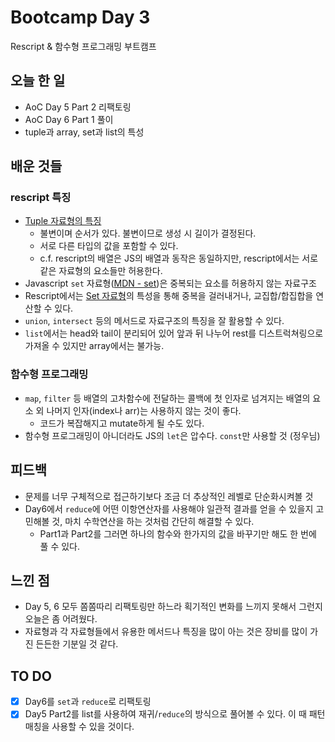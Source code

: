 # Bootcamp Day 3

Rescript & 함수형 프로그래밍 부트캠프

## 오늘 한 일
- AoC Day 5 Part 2 리팩토링
- AoC Day 6 Part 1 풀이
- tuple과 array, set과 list의 특성

## 배운 것들

### rescript 특징
- [Tuple 자료형의 특징](https://green-labs.github.io/rescript-in-korean/Language-Features/05-Tuple)
  - 불변이며 순서가 있다. 불변이므로 생성 시 길이가 결정된다.
  - 서로 다른 타입의 값을 포함할 수 있다.
  - c.f. rescript의 배열은 JS의 배열과 동작은 동일하지만, rescript에서는 서로 같은 자료형의 요소들만 허용한다.
-  Javascript `set` 자료형([MDN - set](https://developer.mozilla.org/ko/docs/Web/JavaScript/Reference/Global_Objects/Set))은 중복되는 요소를 허용하지 않는 자료구조
  - Rescript에서는 [Set 자료형](https://rescript-lang.org/docs/manual/latest/api/belt/set)의 특성을 통해 중복을 걸러내거나, 교집합/합집합을 연산할 수 있다.
  - `union`, `intersect` 등의 메서드로 자료구조의 특징을 잘 활용할 수 있다. 
- `list`에서는 head와 tail이 분리되어 있어 앞과 뒤 나누어 rest를 디스트럭쳐링으로 가져올 수 있지만 array에서는 불가능.

### 함수형 프로그래밍
- `map`, `filter` 등 배열의 고차함수에 전달하는 콜백에 첫 인자로 넘겨지는 배열의 요소 외 나머지 인자(index나 arr)는 사용하지 않는 것이 좋다. 
  - 코드가 복잡해지고 mutate하게 될 수도 있다. 
- 함수형 프로그래밍이 아니더라도 JS의 `let`은 압수다. `const`만 사용할 것 (정우님)

## 피드백
- 문제를 너무 구체적으로 접근하기보다 조금 더 추상적인 레벨로 단순화시켜볼 것
- Day6에서 `reduce`에 어떤 이항연산자를 사용해야 일관적 결과를 얻을 수 있을지 고민해볼 것, 마치 수학연산을 하는 것처럼 간단히 해결할 수 있다.
  - Part1과 Part2를 그러면 하나의 함수와 한가지의 값을 바꾸기만 해도 한 번에 풀 수 있다. 

## 느낀 점
- Day 5, 6 모두 쫌쫌따리 리팩토링만 하느라 획기적인 변화를 느끼지 못해서 그런지 오늘은 좀 어려웠다.
- 자료형과 각 자료형들에서 유용한 메서드나 특징을 많이 아는 것은 장비를 많이 가진 든든한 기분일 것 같다.

## TO DO
- [x] Day6를 `set`과 `reduce`로 리팩토링
- [x] Day5 Part2를 list를 사용하여 재귀/`reduce`의 방식으로 풀어볼 수 있다. 이 때 패턴매칭을 사용할 수 있을 것이다.
